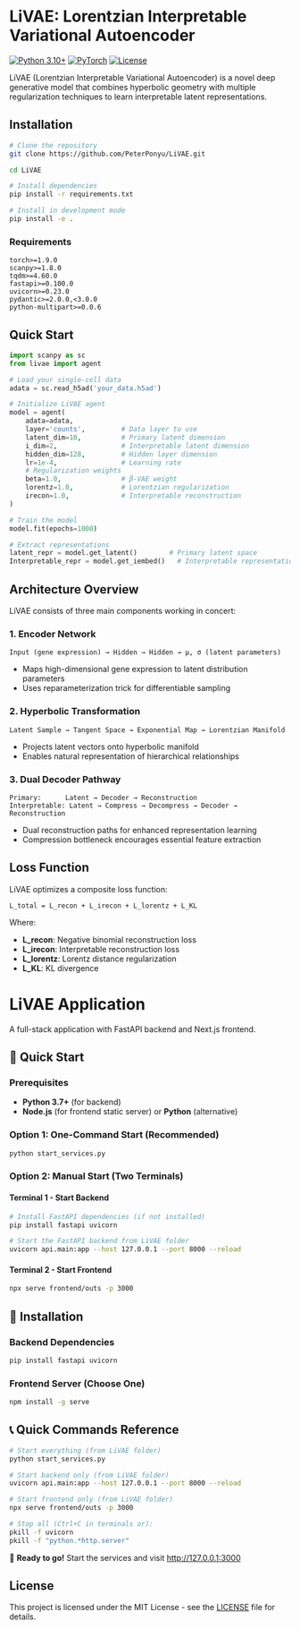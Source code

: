 
# LiVAE: Lorentzian Interpretable Variational Autoencoder

[![Python 3.10+](https://img.shields.io/badge/python-3.10+-blue.svg)](https://www.python.org/downloads/)
[![PyTorch](https://img.shields.io/badge/PyTorch-1.9+-red.svg)](https://pytorch.org/)
[![License](https://img.shields.io/badge/license-MIT-green.svg)](LICENSE)

LiVAE (Lorentzian Interpretable Variational Autoencoder) is a novel deep generative model that combines hyperbolic geometry with multiple regularization techniques to learn interpretable latent representations.


## Installation

```bash
# Clone the repository
git clone https://github.com/PeterPonyu/LiVAE.git

cd LiVAE

# Install dependencies
pip install -r requirements.txt

# Install in development mode
pip install -e .
```

### Requirements

```
torch>=1.9.0
scanpy>=1.8.0
tqdm>=4.60.0
fastapi>=0.100.0
uvicorn>=0.23.0
pydantic>=2.0.0,<3.0.0
python-multipart>=0.0.6
```

## Quick Start

```python
import scanpy as sc
from livae import agent

# Load your single-cell data
adata = sc.read_h5ad('your_data.h5ad')

# Initialize LiVAE agent
model = agent(
    adata=adata,
    layer='counts',         # Data layer to use
    latent_dim=10,          # Primary latent dimension
    i_dim=2,                # Interpretable latent dimension
    hidden_dim=128,         # Hidden layer dimension
    lr=1e-4,                # Learning rate
    # Regularization weights
    beta=1.0,               # β-VAE weight
    lorentz=1.0,            # Lorentzian regularization
    irecon=1.0,             # Interpretable reconstruction
)

# Train the model
model.fit(epochs=1000)

# Extract representations
latent_repr = model.get_latent()        # Primary latent space
Interpretable_repr = model.get_iembed()   # Interpretable representation
```

## Architecture Overview

LiVAE consists of three main components working in concert:

### 1. **Encoder Network**
```
Input (gene expression) → Hidden → Hidden → μ, σ (latent parameters)
```
- Maps high-dimensional gene expression to latent distribution parameters
- Uses reparameterization trick for differentiable sampling

### 2. **Hyperbolic Transformation**
```
Latent Sample → Tangent Space → Exponential Map → Lorentzian Manifold
```
- Projects latent vectors onto hyperbolic manifold
- Enables natural representation of hierarchical relationships

### 3. **Dual Decoder Pathway**
```
Primary:      Latent → Decoder → Reconstruction
Interpretable: Latent → Compress → Decompress → Decoder → Reconstruction
```
- Dual reconstruction paths for enhanced representation learning
- Compression bottleneck encourages essential feature extraction

## Loss Function

LiVAE optimizes a composite loss function:

```
L_total = L_recon + L_irecon + L_lorentz + L_KL
```

Where:
- **L_recon**: Negative binomial reconstruction loss
- **L_irecon**: Interpretable reconstruction loss  
- **L_lorentz**: Lorentz distance regularization
- **L_KL**: KL divergence


# LiVAE Application

A full-stack application with FastAPI backend and Next.js frontend.

## 🚀 Quick Start

### Prerequisites
- **Python 3.7+** (for backend)
- **Node.js** (for frontend static server) or **Python** (alternative)

### Option 1: One-Command Start (Recommended)
```bash
python start_services.py
```

### Option 2: Manual Start (Two Terminals)

#### Terminal 1 - Start Backend
```bash
# Install FastAPI dependencies (if not installed)
pip install fastapi uvicorn

# Start the FastAPI backend from LiVAE folder
uvicorn api.main:app --host 127.0.0.1 --port 8000 --reload
```

#### Terminal 2 - Start Frontend
```bash
npx serve frontend/outs -p 3000
```

## 🔧 Installation

### Backend Dependencies
```bash
pip install fastapi uvicorn
```

### Frontend Server (Choose One)
```bash
npm install -g serve
```

## 📞 Quick Commands Reference

```bash
# Start everything (from LiVAE folder)
python start_services.py

# Start backend only (from LiVAE folder)
uvicorn api.main:app --host 127.0.0.1 --port 8000 --reload

# Start frontend only (from LiVAE folder)
npx serve frontend/outs -p 3000

# Stop all (Ctrl+C in terminals or):
pkill -f uvicorn
pkill -f "python.*http.server"
```

🎉 **Ready to go!** Start the services and visit http://127.0.0.1:3000


## License

This project is licensed under the MIT License - see the [LICENSE](LICENSE) file for details.
